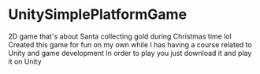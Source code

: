 # UnitySimplePlatformGame
2D game that's about Santa collecting gold during Christmas time lol
Created this game for fun on my own while I has having a course related to Unity and game development
In order to play you just download it and play it on Unity
